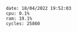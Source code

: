

                date: 18/04/2022 19:52:03
                cpu: 0.1%
                ram: 19.1%
                cycles: 25860

                         